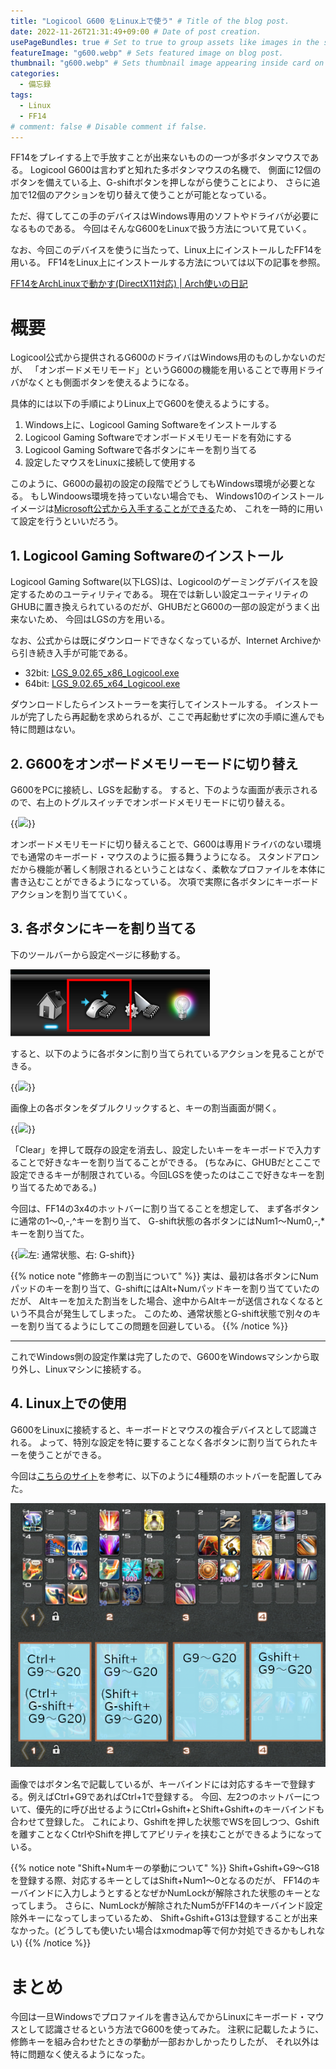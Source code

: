 ```yaml
---
title: "Logicool G600 をLinux上で使う" # Title of the blog post.
date: 2022-11-26T21:31:49+09:00 # Date of post creation.
usePageBundles: true # Set to true to group assets like images in the same folder as this post.
featureImage: "g600.webp" # Sets featured image on blog post.
thumbnail: "g600.webp" # Sets thumbnail image appearing inside card on homepage.
categories:
  - 備忘録
tags:
  - Linux
  - FF14
# comment: false # Disable comment if false.
---
```


FF14をプレイする上で手放すことが出来ないものの一つが多ボタンマウスである。
Logicool G600は言わずと知れた多ボタンマウスの名機で、
側面に12個のボタンを備えている上、G-shiftボタンを押しながら使うことにより、
さらに追加で12個のアクションを切り替えて使うことが可能となっている。

ただ、得てしてこの手のデバイスはWindows専用のソフトやドライバが必要になるものである。
今回はそんなG600をLinuxで扱う方法について見ていく。

なお、今回このデバイスを使うに当たって、Linux上にインストールしたFF14を用いる。
FF14をLinux上にインストールする方法については以下の記事を参照。

[FF14をArchLinuxで動かす(DirectX11対応) | Arch使いの日記](/post/ff14-on-linux/)

# 概要

Logicool公式から提供されるG600のドライバはWindows用のものしかないのだが、
「オンボードメモリモード」というG600の機能を用いることで専用ドライバがなくとも側面ボタンを使えるようになる。

具体的には以下の手順によりLinux上でG600を使えるようにする。

1. Windows上に、Logicool Gaming Softwareをインストールする
1. Logicool Gaming Softwareでオンボードメモリモードを有効にする
1. Logicool Gaming Softwareで各ボタンにキーを割り当てる
1. 設定したマウスをLinuxに接続して使用する

このように、G600の最初の設定の段階でどうしてもWindows環境が必要となる。
もしWindoows環境を持っていない場合でも、
Windows10のインストールイメージは[Microsoft公式から入手することができる](https://www.microsoft.com/ja-jp/software-download/windows10ISO)ため、
これを一時的に用いて設定を行うといいだろう。

## 1. Logicool Gaming Softwareのインストール

Logicool Gaming Software(以下LGS)は、Logicoolのゲーミングデバイスを設定するためのユーティリティである。
現在では新しい設定ユーティリティのGHUBに置き換えられているのだが、GHUBだとG600の一部の設定がうまく出来ないため、
今回はLGSの方を用いる。

なお、公式からは既にダウンロードできなくなっているが、Internet Archiveから引き続き入手が可能である。

- 32bit: [LGS_9.02.65_x86_Logicool.exe](https://web.archive.org/web/20210204034116/https://download01.logi.com/web/ftp/pub/techsupport/gaming/LGS_9.02.65_x86_Logicool.exe)
- 64bit: [LGS_9.02.65_x64_Logicool.exe](https://web.archive.org/web/20210630114407/https://download01.logi.com/web/ftp/pub/techsupport/gaming/LGS_9.02.65_x64_Logicool.exe)

ダウンロードしたらインストーラーを実行してインストールする。
インストールが完了したら再起動を求められるが、ここで再起動せずに次の手順に進んでも特に問題はない。

## 2. G600をオンボードメモリーモードに切り替え

G600をPCに接続し、LGSを起動する。
すると、下のような画面が表示されるので、右上のトグルスイッチでオンボードメモリモードに切り替える。

{{<image src="lgs-onboard.png" h="400">}}

オンボードメモリモードに切り替えることで、G600は専用ドライバのない環境でも通常のキーボード・マウスのように振る舞うようになる。
スタンドアロンだから機能が著しく制限されるということはなく、柔軟なプロファイルを本体に書き込むことができるようになっている。
次項で実際に各ボタンにキーボードアクションを割り当てていく。

## 3. 各ボタンにキーを割り当てる

下のツールバーから設定ページに移動する。

![](lgs-config.png)

すると、以下のように各ボタンに割り当てられているアクションを見ることができる。

{{<image src="lgs-normal.png" h="400">}}

画像上の各ボタンをダブルクリックすると、キーの割当画面が開く。

{{<image src="lgs-key.png" h="400">}}

「Clear」を押して既存の設定を消去し、設定したいキーをキーボードで入力することで好きなキーを割り当てることができる。
(ちなみに、GHUBだとここで設定できるキーが制限されている。今回LGSを使ったのはここで好きなキーを割り当てるためである。)

今回は、FF14の3x4のホットバーに割り当てることを想定して、
まず各ボタンに通常の1〜0,-,^キーを割り当て、
G-shift状態の各ボタンにはNum1〜Num0,-,*キーを割り当てた。

{{<image src="lgs-normal-assign.png,lgs-gshift.png" title="左: 通常状態、右: G-shift">}}

{{% notice note "修飾キーの割当について" %}}
実は、最初は各ボタンにNumパッドのキーを割り当て、G-shiftにはAlt+Numパッドキーを割り当てていたのだが、
Altキーを加えた割当をした場合、途中からAltキーが送信されなくなるという不具合が発生してしまった。
このため、通常状態とG-shift状態で別々のキーを割り当てるようにしてこの問題を回避している。
{{% /notice %}}

---

これでWindows側の設定作業は完了したので、G600をWindowsマシンから取り外し、Linuxマシンに接続する。

## 4. Linux上での使用

G600をLinuxに接続すると、キーボードとマウスの複合デバイスとして認識される。
よって、特別な設定を特に要することなく各ボタンに割り当てられたキーを使うことができる。

今回は[こちらのサイト](https://celie.hatenablog.com/entry/20210731/1627699252)を参考に、以下のように4種類のホットバーを配置してみた。

![](ff14bind.png)

画像ではボタン名で記載しているが、キーバインドには対応するキーで登録する。例えばCtrl+G9であればCtrl+1で登録する。
今回、左2つのホットバーについて、優先的に呼び出せるようにCtrl+Gshift+とShift+Gshift+のキーバインドも合わせて登録した。
これにより、Gshiftを押した状態でWSを回しつつ、Gshiftを離すことなくCtrlやShiftを押してアビリティを挟むことができるようになっている。

{{% notice note "Shift+Numキーの挙動について" %}}
Shift+Gshift+G9〜G18を登録する際、対応するキーとしてはShift+Num1〜0となるのだが、
FF14のキーバインドに入力しようとするとなぜかNumLockが解除された状態のキーとなってしまう。
さらに、NumLockが解除されたNum5がFF14のキーバインド設定除外キーになってしまっているため、
Shift+Gshift+G13は登録することが出来なかった。(どうしても使いたい場合はxmodmap等で何か対処できるかもしれない)
{{% /notice %}}

# まとめ

今回は一旦Windowsでプロファイルを書き込んでからLinuxにキーボード・マウスとして認識させるという方法でG600を使ってみた。
注釈に記載したように、修飾キーを組み合わせたときの挙動が一部おかしかったりしたが、
それ以外は特に問題なく使えるようになった。